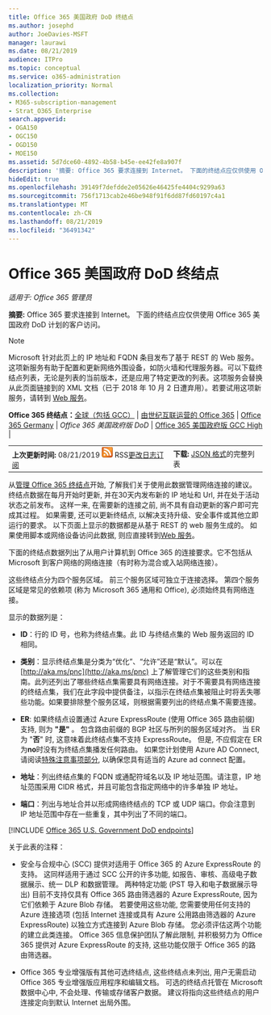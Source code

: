 ```yaml
---
title: Office 365 美国政府 DoD 终结点
ms.author: josephd
author: JoeDavies-MSFT
manager: laurawi
ms.date: 08/21/2019
audience: ITPro
ms.topic: conceptual
ms.service: o365-administration
localization_priority: Normal
ms.collection:
- M365-subscription-management
- Strat_O365_Enterprise
search.appverid:
- OGA150
- OGC150
- OGD150
- MOE150
ms.assetid: 5d7dce60-4892-4b58-b45e-ee42fe8a907f
description: '摘要: Office 365 要求连接到 Internet。 下面的终结点应仅供使用 Office 365 美国政府 DoD 计划的客户访问。'
hideEdit: true
ms.openlocfilehash: 39149f7defdde2e05626e46425fe4404c9299a63
ms.sourcegitcommit: 756f1713cab2e46be948f91f6dd87fd60197c4a1
ms.translationtype: MT
ms.contentlocale: zh-CN
ms.lasthandoff: 08/21/2019
ms.locfileid: "36491342"
---
```

# <a name="office-365-us-government-dod-endpoints"></a>Office 365 美国政府 DoD 终结点

*适用于: Office 365 管理员*

 **摘要:** Office 365 要求连接到 Internet。 下面的终结点应仅供使用 Office 365 美国政府 DoD 计划的客户访问。
  
> [!NOTE]
> Microsoft 针对此页上的 IP 地址和 FQDN 条目发布了基于 REST 的 Web 服务。这项新服务有助于配置和更新网络外围设备，如防火墙和代理服务器。可以下载终结点列表，无论是列表的当前版本，还是应用了特定更改的列表。这项服务会替换从此页面链接到的 XML 文档（已于 2018 年 10 月 2 日遭弃用）。若要试用这项新服务，请转到 [Web 服务](office-365-ip-web-service.md)。
  
 **Office 365 终结点：**[全球（包括 GCC）](urls-and-ip-address-ranges.md) | [由世纪互联运营的 Office 365](urls-and-ip-address-ranges-21vianet.md)  | [Office 365 Germany](office-365-germany-endpoints.md) | *Office 365 美国政府版 DoD* | [Office 365 美国政府版 GCC High](office-365-u-s-government-gcc-high-endpoints.md) |
  
|||
|:-----|:-----|
|**上次更新时间:** 08/21/2019 ![-](media/5dc6bb29-25db-4f44-9580-77c735492c4b.png) RSS[更改日志订阅](https://endpoints.office.com/version/USGOVDoD?allversions=true&format=rss&clientrequestid=b10c5ed1-bad1-445f-b386-b919946339a7) <br/> |**下载:** [JSON 格式](https://endpoints.office.com/endpoints/USGOVDoD?clientrequestid=b10c5ed1-bad1-445f-b386-b919946339a7)的完整列表 <br/> |
   
 从[管理 Office 365 终结点](managing-office-365-endpoints.md)开始, 了解我们关于使用此数据管理网络连接的建议。 终结点数据在每月开始时更新, 并在30天内发布新的 IP 地址和 Url, 并在处于活动状态之前发布。 这样一来, 在需要新的连接之前, 尚不具有自动更新的客户即可完成其过程。 如果需要, 还可以更新终结点, 以解决支持升级、安全事件或其他立即运行的要求。 以下页面上显示的数据都是从基于 REST 的 web 服务生成的。 如果使用脚本或网络设备访问此数据, 则应直接转到[Web 服务](office-365-ip-web-service.md)。

下面的终结点数据列出了从用户计算机到 Office 365 的连接要求。它不包括从 Microsoft 到客户网络的网络连接（有时称为混合或入站网络连接）。

这些终结点分为四个服务区域。 前三个服务区域可独立于连接选择。 第四个服务区域是常见的依赖项 (称为 Microsoft 365 通用和 Office), 必须始终具有网络连接。

显示的数据列是：

- **ID**：行的 ID 号，也称为终结点集。此 ID 与终结点集的 Web 服务返回的 ID 相同。

- **类别**：显示终结点集是分类为“优化”、“允许”还是“默认”。可以在 [http://aka.ms/pnc](http://aka.ms/pnc) 上了解管理它们的这些类别和指南。此列还列出了哪些终结点集需要具有网络连接。对于不需要具有网络连接的终结点集，我们在此字段中提供备注，以指示在终结点集被阻止时将丢失哪些功能。如果要排除整个服务区域，则根据需要列出的终结点集不需要连接。

- **ER**: 如果终结点设置通过 Azure ExpressRoute (使用 Office 365 路由前缀) 支持, 则为 **"是"** 。 包含路由前缀的 BGP 社区与所列的服务区域对齐。 当 ER 为 "**否**" 时, 这意味着此终结点集不支持 ExpressRoute。 但是, 不应假定在 ER 为**no**时没有为终结点集播发任何路由。 如果您计划使用 Azure AD Connect, 请阅读[特殊注意事项部分](https://docs.microsoft.com/azure/active-directory/connect/active-directory-AADconnect-instances#microsoft-azure-government-cloud), 以确保您具有适当的 Azure ad connect 配置。

- **地址**：列出终结点集的 FQDN 或通配符域名以及 IP 地址范围。请注意，IP 地址范围采用 CIDR 格式，并且可能包含指定网络中的许多单独 IP 地址。
 
- **端口**：列出与地址合并以形成网络终结点的 TCP 或 UDP 端口。你会注意到 IP 地址范围中存在一些重复，其中列出了不同的端口。
 
[!INCLUDE [Office 365 U.S. Government DoD endpoints](./includes/office-365-u.s.-government-dod-endpoints.md)]
  
关于此表的注释：

- 安全与合规中心 (SCC) 提供对适用于 Office 365 的 Azure ExpressRoute 的支持。 这同样适用于通过 SCC 公开的许多功能, 如报告、审核、高级电子数据展示、统一 DLP 和数据管理。 两种特定功能 (PST 导入和电子数据展示导出) 目前不支持仅具有 Office 365 路由筛选器的 Azure ExpressRoute, 因为它们依赖于 Azure Blob 存储。 若要使用这些功能, 您需要使用任何支持的 Azure 连接选项 (包括 Internet 连接或具有 Azure 公用路由筛选器的 Azure ExpressRoute) 以独立方式连接到 Azure Blob 存储。 您必须评估这两个功能的建立此类连接。 Office 365 信息保护团队了解此限制, 并积极努力为 Office 365 提供对 Azure ExpressRoute 的支持, 这些功能仅限于 Office 365 的路由筛选器。

- Office 365 专业增强版有其他可选终结点, 这些终结点未列出, 用户无需启动 Office 365 专业增强版应用程序和编辑文档。 可选的终结点托管在 Microsoft 数据中心中, 不会处理、传输或存储客户数据。 建议将指向这些终结点的用户连接定向到默认 Internet 出局外围。
